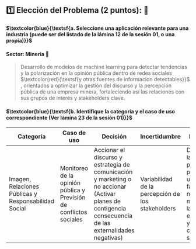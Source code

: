 ## :one: Elección del Problema (2 puntos): 🚀

#### $\textcolor{blue}{\textsf{a. Seleccione una aplicación relevante para una industria (puede ser del  listado de la lámina 12 de la sesión 01, o una propia)}}$ 

#### **Sector:** Mineria 🗻

> Desarrollo de modelos de machine learning para detectar tendencias y la polarización en la opinión pública dentro de redes sociales $\textcolor{red}{\textsf{y otras fuentes de informacion detectables}}$ , orientados a optimizar la gestión del discurso y la percepción pública de una empresa minera, fortaleciendo así las relaciones con sus grupos de interés y stakeholders clave.


#### $\textcolor{blue}{\textsf{b. Identifique la categoría y el caso de uso correspondiente (Ver lámina 23 de la sesión 01)}}$ 


| Categoría | Caso de uso | Decisión | Incertidumbre | Resultado |
|-----------|------------|------------| ------------| ------------|
| Imagen, Relaciones Públicas y Responsabilidad Social    | Monitoreo de la opinión pública y Previsión de conflictos sociales     | Accionar el discurso y estrategia de comunicación y marketing o no accionar (Activar planes de contigencia consecuencia de las externalidades negativas) | Variabilidad de la percepción de los stakeholders   | Direccionar la percepción pública a una opinión favorable o neutral, mitigando las pérdidas económicas y posibles conflictos sociales   |
